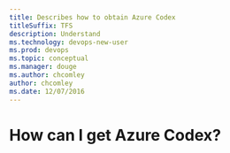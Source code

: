 ```yaml
---
title: Describes how to obtain Azure Codex
titleSuffix: TFS
description: Understand 
ms.technology: devops-new-user 
ms.prod: devops
ms.topic: conceptual  
ms.manager: douge
ms.author: chcomley
author: chcomley
ms.date: 12/07/2016
---
```



# How can I get Azure Codex?
